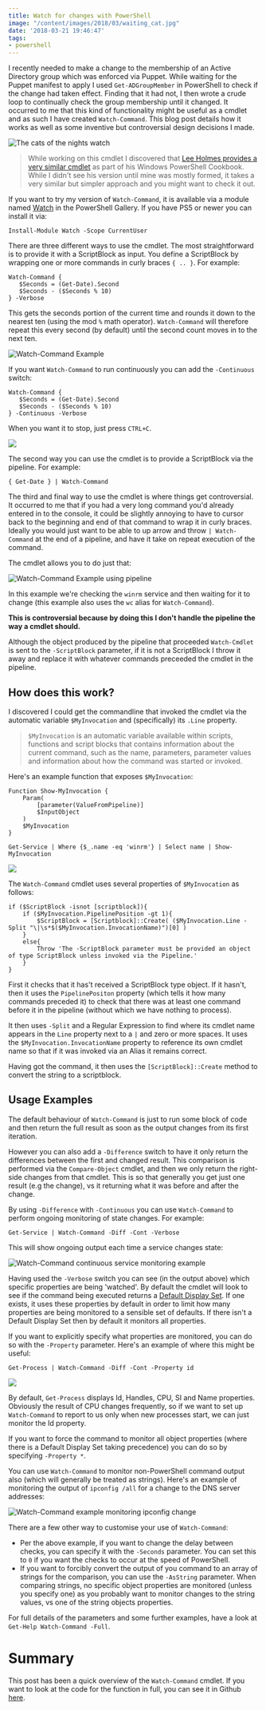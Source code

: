 ```yaml
---
title: Watch for changes with PowerShell
image: "/content/images/2018/03/waiting_cat.jpg"
date: '2018-03-21 19:46:47'
tags:
- powershell
---
```

I recently needed to make a change to the membership of an Active Directory group which was enforced via Puppet. While waiting for the Puppet manifest to apply I used `Get-ADGroupMember` in PowerShell to check if the change had taken effect. Finding that it had not, I then wrote a crude loop to continually check the group membership until it changed. It occurred to me that this kind of functionality might be useful as a cmdlet and as such I have created `Watch-Command`. This blog post details how it works as well as some inventive but controversial design decisions I made.

![The cats of the nights watch](/content/images/2018/03/Nights-watch-cats.png)

> While working on this cmdlet I discovered that [Lee Holmes provides a very similar cmdlet](http://www.powershellcookbook.com/recipe/PrtD/program-monitor-a-command-for-changes) as part of his Windows PowerShell Cookbook. While I didn't see his version until mine was mostly formed, it takes a very similar but simpler approach and you might want to check it out.

If you want to try my version of `Watch-Command`, it is available via a module named [Watch](https://powershellgallery.com/packages/Watch/) in the PowerShell Gallery. If you have PS5 or newer you can install it via:
```
Install-Module Watch -Scope CurrentUser
```
There are three different ways to use the cmdlet. The most straightforward is to provide it with a ScriptBlock as input. You define a ScriptBlock by wrapping one or more commands in curly braces `{ .. }`. For example:

```
Watch-Command {
   $Seconds = (Get-Date).Second
   $Seconds - ($Seconds % 10)
} -Verbose
```
This gets the seconds portion of the current time and rounds it down to the nearest ten (using the mod `%` math operator). `Watch-Command` will therefore repeat this every second (by default) until the second count moves in to the next ten.

![Watch-Command Example](/content/images/2018/03/watch-command-seconds.png)

If you want `Watch-Command` to run continuously you can add the `-Continuous` switch:

```
Watch-Command {
   $Seconds = (Get-Date).Second
   $Seconds - ($Seconds % 10)
} -Continuous -Verbose
```

When you want it to stop, just press `CTRL+C`.

![](/content/images/2018/03/watch-command-seconds-continuous.png)

The second way you can use the cmdlet is to provide a ScriptBlock via the pipeline. For example:
```
{ Get-Date } | Watch-Command
```
The third and final way to use the cmdlet is where things get controversial. It occurred to me that if you had a very long command you'd already entered in to the console, it could be slightly annoying to have to cursor back to the beginning and end of that command to wrap it in curly braces. Ideally you would just want to be able to up arrow and throw `| Watch-Command` at the end of a pipeline, and have it take on repeat execution of the command. 

The cmdlet allows you to do just that:

![Watch-Command Example using pipeline](/content/images/2018/03/watch-command-pipleine.png)

In this example we're checking the `winrm` service and then waiting for it to change (this example also uses the `wc` alias for `Watch-Command`).

**This is controversial because by doing this I don't handle the pipeline the way a cmdlet should.**  

Although the object produced by the pipeline that proceeded `Watch-Cmdlet` is sent to the `-ScriptBlock` parameter, if it is not a ScriptBlock I throw it away and replace it with whatever commands preceeded the cmdlet in the pipeline. 

## How does this work?

I discovered I could get the commandline that invoked the cmdlet via the automatic variable `$MyInvocation` and (specifically) its `.Line` property. 

> `$MyInvocation` is an automatic variable available within scripts, functions and script blocks that contains information about the current command, such as the name, parameters, parameter values and information about how the command was started or invoked.

Here's an example function that exposes `$MyInvocation`:

```
Function Show-MyInvocation {
    Param(
        [parameter(ValueFromPipeline)]
        $InputObject
    )
    $MyInvocation
}

Get-Service | Where {$_.name -eq 'winrm'} | Select name | Show-MyInvocation
```

![](/content/images/2018/03/show-myinvocation.png)

The `Watch-Command` cmdlet uses several properties of `$MyInvocation` as follows:

```
if ($ScriptBlock -isnot [scriptblock]){
    if ($MyInvocation.PipelinePosition -gt 1){        
        $ScriptBlock = [Scriptblock]::Create( ($MyInvocation.Line -Split "\|\s*$($MyInvocation.InvocationName)")[0] )
    }
    else{
        Throw 'The -ScriptBlock parameter must be provided an object of type ScriptBlock unless invoked via the Pipeline.'
    }
}
```
First it checks that it has't received a ScriptBlock type object. If it hasn't, then it uses the `PipelinePositon` property (which tells it how many commands preceded it) to check that there was at least one command before it in the pipeline (without which we have nothing to process). 

It then uses `-Split` and a Regular Expression to find where its cmdlet name appears in the `Line` property next to a `|` and zero or more spaces. It uses the `$MyInvocation.InvocationName` property to reference its own cmdlet name so that if it was invoked via an Alias it remains correct.

Having got the command, it then uses the `[ScriptBlock]::Create` method to convert the string to a scriptblock.

## Usage Examples

The default behaviour of `Watch-Command` is just to run some block of code and then return the full result as soon as the output changes from its first iteration.

However you can also add a `-Difference` switch to have it only return the differences between the first and changed result. This comparison is performed via the `Compare-Object` cmdlet, and then we only return the right-side changes from that cmdlet. This is so that generally you get just one result (e.g the change), vs it returning what it was before and after the change.

By using `-Difference` with `-Continuous` you can use `Watch-Command` to perform ongoing monitoring of state changes. For example:
```
Get-Service | Watch-Command -Diff -Cont -Verbose
``` 
This will show ongoing output each time a service changes state:

![Watch-Command continuous service monitoring example](/content/images/2018/03/watch-command-get-service-continuous.png)

Having used the `-Verbose` switch you can see (in the output above) which specific properties are being 'watched'. By default the cmdlet will look to see if the command being executed returns a [Default Display Set](https://blogs.msdn.microsoft.com/powershell/2010/02/18/psstandardmembers-the-stealth-property/). If one exists, it uses these properties by default in order to limit how many properties are being monitored to a sensible set of defaults. If there isn't a Default Display Set then by default it monitors all properties.

If you want to explicitly specify what properties are monitored, you can do so with the `-Property` parameter. Here's an example of where this might be useful:
```
Get-Process | Watch-Command -Diff -Cont -Property id
```

![](/content/images/2018/03/watch-command-get-process-id-continuous.png)

By default, `Get-Process` displays Id, Handles, CPU, SI and Name properties. Obviously the result of CPU changes frequently, so if we want to set up `Watch-Command` to report to us only when new processes start, we can just monitor the Id property.

If you want to force the command to monitor all object properties (where there is a Default Display Set taking precedence) you can do so by specifying `-Property *`.

You can use `Watch-Command` to monitor non-PowerShell command output also (which will generally be treated as strings). Here's an example of monitoring the output of `ipconfig /all` for a change to the DNS server addresses:

![Watch-Command example monitoring ipconfig change](/content/images/2018/03/watch-command-ipconfig.png)

There are a few other way to customise your use of `Watch-Command`:

- Per the above example, if you want to change the delay between checks, you can specify it with the `-Seconds` parameter. You can set this to `0` if you want the checks to occur at the speed of PowerShell.
- If you want to forcibly convert the output of you command to an array of strings for the comparison, you can use the `-AsString` parameter. When comparing strings, no specific object properties are monitored (unless you specify one) as you probably want to monitor changes to the string values, vs one of the string objects properties.

For full details of the parameters and some further examples, have a look at `Get-Help Watch-Command -Full`.

# Summary

This post has been a quick overview of the `Watch-Command` cmdlet. If you want to look at the code for the function in full, you can see it in Github [here](https://github.com/markwragg/PowerShell-Watch/blob/master/Watch/Public/Watch-Command.ps1).